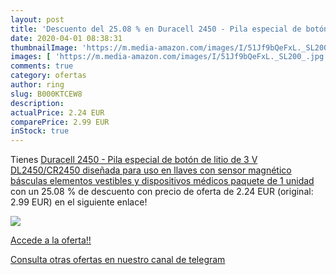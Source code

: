 ```yaml
---
layout: post
title: 'Descuento del 25.08 % en Duracell 2450 - Pila especial de botón d'
date: 2020-04-01 08:38:31
thumbnailImage: 'https://m.media-amazon.com/images/I/51Jf9bQeFxL._SL200_.jpg'
images: [ 'https://m.media-amazon.com/images/I/51Jf9bQeFxL._SL200_.jpg' ]
comments: true
category: ofertas
author: ring
slug: B000KTCEW8
description:
actualPrice: 2.24 EUR
comparePrice: 2.99 EUR
inStock: true
---
```


Tienes [Duracell 2450 - Pila especial de botón de litio de 3 V  DL2450/CR2450  diseñada para uso en llaves con sensor magnético  básculas  elementos vestibles y dispositivos médicos  paquete de 1 unidad](https://www.amazon.com/dp/B000KTCEW8/?tag=redken08-20) con un 25.08 % de descuento con precio de oferta de 2.24 EUR (original: 2.99 EUR) en el siguiente enlace!

[![](https://m.media-amazon.com/images/I/51Jf9bQeFxL._SL200_.jpg)](https://www.amazon.com/dp/B000KTCEW8/?tag=redken08-20)

[Accede a la oferta!!](https://www.amazon.com/dp/B000KTCEW8/?tag=redken08-20)

[Consulta otras ofertas en nuestro canal de telegram](https://t.me/s/ofertas25)
